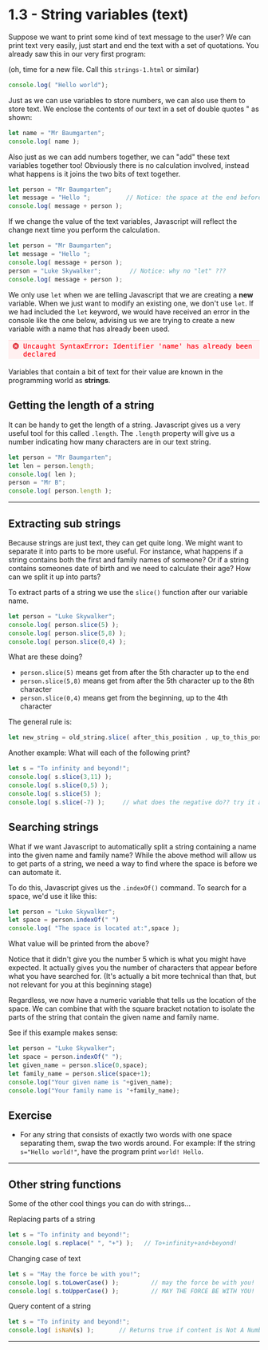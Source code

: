 # 1.3 - String variables (text)

Suppose we want to print some kind of text message to the user? We can print text very easily, just start and end the text with a set of quotations. You already saw this in our very first program:

(oh, time for a new file. Call this `strings-1.html` or similar)

```javascript
console.log( "Hello world");
```

Just as we can use variables to store numbers, we can also use them to store text. We enclose the contents of our text in a set of double quotes " as shown:

```javascript
let name = "Mr Baumgarten";
console.log( name );
```

Also just as we can add numbers together, we can "add" these text variables together too! Obviously there is no calculation involved, instead what happens is it joins the two bits of text together.

```javascript
let person = "Mr Baumgarten";
let message = "Hello ";          // Notice: the space at the end before the closing quote.
console.log( message + person );
```

If we change the value of the text variables, Javascript will reflect the change next time you perform the calculation.

```javascript
let person = "Mr Baumgarten";
let message = "Hello ";
console.log( message + person );
person = "Luke Skywalker";        // Notice: why no "let" ???
console.log( message + person );
```

We only use `let` when we are telling Javascript that we are creating a **new** variable. When we just want to modify an existing one, we don't use `let`. If we had included the `let` keyword, we would have received an error in the console like the one below, advising us we are trying to create a new variable with a name that has already been used.

![Screenshoot](img/js-let-error.png)

Variables that contain a bit of text for their value are known in the programming world as **strings**.

## Getting the length of a string

It can be handy to get the length of a string. Javascript gives us a very useful tool for this called `.length`. The `.length` property will give us a number indicating how many characters are in our text string.

```javascript
let person = "Mr Baumgarten";
let len = person.length;
console.log( len );
person = "Mr B";
console.log( person.length );
```

---

## Extracting sub strings

Because strings are just text, they can get quite long. We might want to separate it into parts to be more useful. For instance, what happens if a string contains both the first and family names of someone? Or if a string contains someones date of birth and we need to calculate their age? How can we split it up into parts?

To extract parts of a string we use the `slice()` function after our variable name.

```javascript
let person = "Luke Skywalker";
console.log( person.slice(5) );
console.log( person.slice(5,8) );
console.log( person.slice(0,4) );
```

What are these doing?

* `person.slice(5)` means get from after the 5th character up to the end
* `person.slice(5,8)` means get from after the 5th character up to the 8th character
* `person.slice(0,4)` means get from the beginning, up to the 4th character

The general rule is:

```javascript
let new_string = old_string.slice( after_this_position , up_to_this_position );
```

Another example: What will each of the following print?

```javascript
let s = "To infinity and beyond!";
console.log( s.slice(3,11) );
console.log( s.slice(0,5) );
console.log( s.slice(5) );
console.log( s.slice(-7) );     // what does the negative do?? try it and see!
```

## Searching strings

What if we want Javascript to automatically split a string containing a name into the given name and family name? While the above method will allow us to get parts of a string, we need a way to find where the space is before we can automate it.

To do this, Javascript gives us the `.indexOf()` command. To search for a space, we'd use it like this:

```javascript
let person = "Luke Skywalker";
let space = person.indexOf(" ")
console.log( "The space is located at:",space );
```

What value will be printed from the above?

Notice that it didn't give you the number 5 which is what you might have expected. It actually gives you the number of characters that appear before what you have searched for. (It's actually a bit more technical than that, but not relevant for you at this beginning stage)

Regardless, we now have a numeric variable that tells us the location of the space. We can combine that with the square bracket notation to isolate the parts of the string that contain the given name and family name.

See if this example makes sense:

```javascript
let person = "Luke Skywalker";
let space = person.indexOf(" ");
let given_name = person.slice(0,space);
let family_name = person.slice(space+1);
console.log("Your given name is "+given_name);
console.log("Your family name is "+family_name);
```

## Exercise

* For any string that consists of exactly two words with one space separating them, swap the two words around. For example: If the string `s="Hello world!"`, have the program print `world! Hello`.

---

## Other string functions

Some of the other cool things you can do with strings...

Replacing parts of a string

```javascript
let s = "To infinity and beyond!";
console.log( s.replace(" ", "+") );   // To+infinity+and+beyond!
```

Changing case of text

```javascript
let s = "May the force be with you!";
console.log( s.toLowerCase() );			// may the force be with you!
console.log( s.toUpperCase() );			// MAY THE FORCE BE WITH YOU!
```

Query content of a string

```javascript
let s = "To infinity and beyond!";
console.log( isNaN(s) );       // Returns true if content is Not A Number
```

---